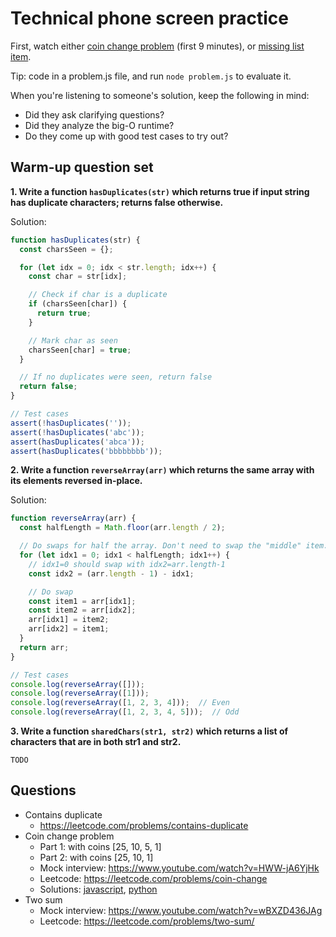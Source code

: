# Technical phone screen practice

First, watch either [coin change problem](https://www.youtube.com/watch?v=HWW-jA6YjHk) (first 9 minutes), or [missing list item](https://www.youtube.com/watch?v=cdCeU8DJvPM).

Tip: code in a problem.js file, and run `node problem.js` to evaluate it.

When you're listening to someone's solution, keep the following in mind:

* Did they ask clarifying questions?
* Did they analyze the big-O runtime?
* Do they come up with good test cases to try out?

## Warm-up question set


**1. Write a function `hasDuplicates(str)` which returns true if input string has duplicate characters; returns false otherwise.**

Solution:

```js
function hasDuplicates(str) {
  const charsSeen = {};

  for (let idx = 0; idx < str.length; idx++) {
    const char = str[idx];

    // Check if char is a duplicate
    if (charsSeen[char]) {
      return true;
    }

    // Mark char as seen
    charsSeen[char] = true;
  }

  // If no duplicates were seen, return false
  return false;
}

// Test cases
assert(!hasDuplicates(''));
assert(!hasDuplicates('abc'));
assert(hasDuplicates('abca'));
assert(hasDuplicates('bbbbbbbb'));
```

**2. Write a function `reverseArray(arr)` which returns the same array with its elements reversed in-place.**

Solution:

```js
function reverseArray(arr) {
  const halfLength = Math.floor(arr.length / 2);

  // Do swaps for half the array. Don't need to swap the "middle" item.
  for (let idx1 = 0; idx1 < halfLength; idx1++) {
    // idx1=0 should swap with idx2=arr.length-1
    const idx2 = (arr.length - 1) - idx1;

    // Do swap
    const item1 = arr[idx1];
    const item2 = arr[idx2];
    arr[idx1] = item2;
    arr[idx2] = item1;
  }
  return arr;
}

// Test cases
console.log(reverseArray([]));
console.log(reverseArray([1]));
console.log(reverseArray([1, 2, 3, 4]));  // Even
console.log(reverseArray([1, 2, 3, 4, 5]));  // Odd
```

**3. Write a function `sharedChars(str1, str2)` which returns a list of characters that are in both str1 and str2.**

`TODO`

## Questions

* Contains duplicate
  * https://leetcode.com/problems/contains-duplicate
* Coin change problem
  * Part 1: with coins [25, 10, 5, 1]
  * Part 2: with coins [25, 10, 1]
  * Mock interview: https://www.youtube.com/watch?v=HWW-jA6YjHk
  * Leetcode: https://leetcode.com/problems/coin-change
  * Solutions: [javascript](s1_04a_coin_change_problem.js), [python](s1_04a_coin_change_problem.py)
* Two sum
  * Mock interview: https://www.youtube.com/watch?v=wBXZD436JAg
  * Leetcode: https://leetcode.com/problems/two-sum/

